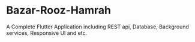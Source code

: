 # Bazar-Rooz-Hamrah
A Complete Flutter Application including REST api, Database, Background services, Responsive UI and etc.
